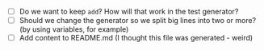 - [ ] Do we want to keep `add`? How will that work in the test generator?
- [ ] Should we change the generator so we split big lines into two or more? (by using variables, for example)
- [ ] Add content to README.md (I thought this file was generated - weird)
